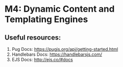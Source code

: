 # M4: Dynamic Content and Templating Engines

## Useful resources:

1. Pug Docs: https://pugjs.org/api/getting-started.html
2. Handlebars Docs: https://handlebarsjs.com/
3. EJS Docs: http://ejs.co/#docs